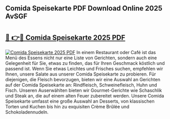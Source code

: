 ## Comida Speisekarte PDF Download Online 2025 AvSGF

# <h2><a href="http://gcah9u.nevu.top/?p=Comida+Speisekarte">🔗 👉🔴 Comida Speisekarte 2025 PDF</a></h2>

[![Comida Speisekarte 2025 PDF](https://i.imgur.com/dBaPXMq.png)](http://gcah9u.nevu.top/?p=Comida+Speisekarte)
In einem Restaurant oder Café ist das Menü des Essens nicht nur eine Liste von Gerichten, sondern auch eine Gelegenheit für Sie, etwas zu finden, das für Ihren Geschmack köstlich und passend ist. Wenn Sie etwas Leichtes und Frisches suchen, empfehlen wir Ihnen, unsere Salate aus unserer Comida Speisekarte zu probieren. Für diejenigen, die Fleisch bevorzugen, bieten wir eine Auswahl an Gerichten auf der Comida Speisekarte an: Rindfleisch, Schweinefleisch, Huhn und Fisch. Unseren Auserwählten bieten wir Gourmet-Gerichte wie Schaschlik und Steak an, die auf einem alten Feuer zubereitet werden. Unsere Comida Speisekarte umfasst eine große Auswahl an Desserts, von klassischen Torten und Kuchen bis hin zu exquisiten Crème Brûlée und Schokoladennudeln.
